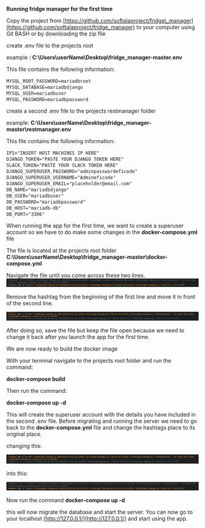 **Running fridge manager for the first time**

Copy the project from [https://github.com/softalaproject/fridge\_manager](https://github.com/softalaproject/fridge_manager) to your computer using Git BASH or by downloading the zip file

create .env file to the projects root

example **: C:\Users\userName\Desktop\fridge_manager-master\.env**

This file contains the following information:

    MYSQL_ROOT_PASSWORD=mariadbroot
    MYSQL_DATABASE=mariadbdjango
    MYSQL_USER=mariadbuser
    MYSQL_PASSWORD=mariadbpassword

create a second .env file to the projects restmanager folder

example: **C:\Users\userName\Desktop\fridge_manager-master\restmanager\.env**

This file contains the following information:

    IP2="INSERT HOST MACHINES IP HERE"
    DJANGO_TOKEN="PASTE YOUR DJANGO TOKEN HERE"
    SLACK_TOKEN="PASTE YOUR SLACK TOKEN HERE"
    DJANGO_SUPERUSER_PASSWORD="adminpasswordeficode"
    DJANGO_SUPERUSER_USERNAME="Admineficode"
    DJANGO_SUPERUSER_EMAIL="placeholder@email.com"
    DB_NAME="mariadbdjango"
    DB_USER="mariadbuser"
    DB_PASSWORD="mariadbpassword"
    DB_HOST="mariadb-db"
    DB_PORT="3306"

When running the app for the first time, we want to create a superuser account so we have to do make some changes in the **docker-compose.yml** file

The file is located at the projects root folder **C:\Users\userName\Desktop\fridge_manager-master\docker-compose.yml**

Navigate the file until you come across these two lines.
![](./Capture.PNG)

Remove the hashtag from the beginning of the first line and move it in front of the second line.

![](./Capture2.PNG)

After doing so, save the file but keep the file open because we need to change it back after you launch the app for the first time.

We are now ready to build the docker image

With your terminal navigate to the projects root folder and run the command:

**docker-compose build**


Then run the command:

**docker-compose up -d**


This will create the superuser account with the details you have included in the second .env file. Before migrating and running the server we need to go back to the **docker-compose.yml** file and change the hashtags place to its original place.

changing this:

![](./Capture2.PNG)

into this:

![](./Capture.PNG)

Now run the command **docker-compose up -d**

this will now migrate the database and start the server. You can now go to your localhost [http://127.0.0.1/](http://127.0.0.1/) and start using the app.